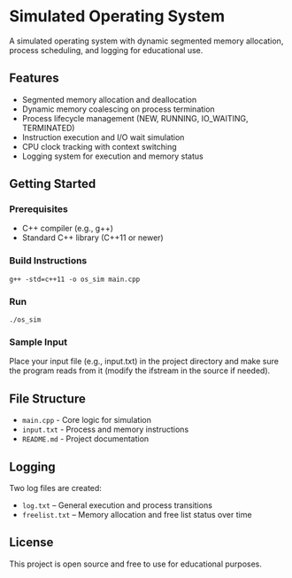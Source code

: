 # Simulated Operating System
A simulated operating system with dynamic segmented memory allocation, process scheduling, and logging for educational use.

## Features
- Segmented memory allocation and deallocation
- Dynamic memory coalescing on process termination
- Process lifecycle management (NEW, RUNNING, IO_WAITING, TERMINATED)
- Instruction execution and I/O wait simulation
- CPU clock tracking with context switching
- Logging system for execution and memory status

## Getting Started
### Prerequisites
- C++ compiler (e.g., g++)
- Standard C++ library (C++11 or newer)

### Build Instructions
```
g++ -std=c++11 -o os_sim main.cpp
```

### Run
```
./os_sim
```

### Sample Input
Place your input file (e.g., input.txt) in the project directory and make sure the program reads from it (modify the ifstream in the source if needed).

## File Structure
- `main.cpp` - Core logic for simulation
- `input.txt` - Process and memory instructions
- `README.md` - Project documentation

## Logging
Two log files are created:
- `log.txt` – General execution and process transitions
- `freelist.txt` – Memory allocation and free list status over time

## License
This project is open source and free to use for educational purposes.
